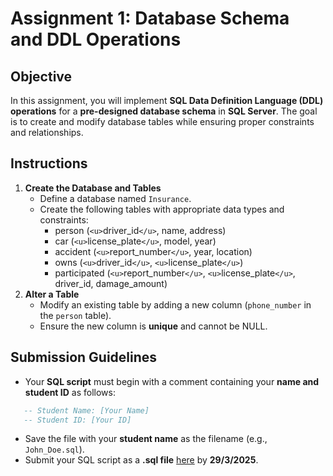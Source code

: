 # **Assignment 1: Database Schema and DDL Operations**

## **Objective**

In this assignment, you will implement **SQL Data Definition Language (DDL) operations** for a **pre-designed database schema** in **SQL Server**. The goal is to create and modify database tables while ensuring proper constraints and relationships.

## **Instructions**

1. **Create the Database and Tables**
   - Define a database named `Insurance`.
   - Create the following tables with appropriate data types and constraints:
     - person (`<u>`driver_id`</u>`, name, address)
     - car (`<u>`license_plate`</u>`, model, year)
     - accident (`<u>`report_number`</u>`, year, location)
     - owns (`<u>`driver_id`</u>`, `<u>`license_plate`</u>`)
     - participated (`<u>`report_number`</u>`, `<u>`license_plate`</u>`, driver_id, damage_amount)
2. **Alter a Table**
   - Modify an existing table by adding a new column (`phone_number` in the `person` table).
   - Ensure the new column is **unique** and cannot be NULL.

## **Submission Guidelines**

- Your **SQL script** must begin with a comment containing your **name and student ID** as follows:

```sql
   -- Student Name: [Your Name]
   -- Student ID: [Your ID]
```

- Save the file with your **student name** as the filename (e.g., `John_Doe.sql`).
- Submit your SQL script as a **.sql file** [here](https://forms.gle/khKvRGhh48rAZNEKA) by **29/3/2025**.
